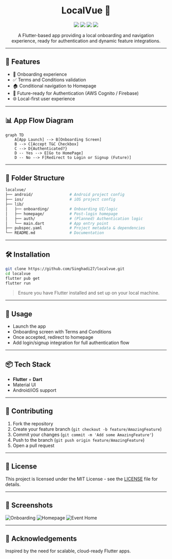 <h1 align="center">
  LocalVue 📍
</h1>

<p align="center">
  <img src="https://img.shields.io/badge/Flutter-02569B?style=for-the-badge&logo=flutter&logoColor=white"/>
  <img src="https://img.shields.io/badge/Dart-0175C2?style=for-the-badge&logo=dart&logoColor=white"/>
  <img src="https://img.shields.io/badge/License-MIT-green?style=for-the-badge"/>
  <img src="https://img.shields.io/github/issues/Singhadi27/localvue?style=for-the-badge"/>
</p>

<p align="center">
  A Flutter-based app providing a local onboarding and navigation experience, ready for authentication and dynamic feature integrations.
</p>

---

## 🚀 Features

- 📱 Onboarding experience
- ✅ Terms and Conditions validation
- 🏠 Conditional navigation to Homepage
- 🔐 Future-ready for Authentication (AWS Cognito / Firebase)
- 🌐 Local-first user experience

---



## 📊 App Flow Diagram

```mermaid
graph TD
    A[App Launch] --> B[Onboarding Screen]
    B --> C[Accept T&C Checkbox]
    C --> D{Authenticated?}
    D -- Yes --> E[Go to HomePage]
    D -- No --> F[Redirect to Login or Signup (Future)]
```

---

## 📁 Folder Structure

```bash
localvue/
├── android/                # Android project config
├── ios/                    # iOS project config
├── lib/
│   ├── onboarding/         # Onboarding UI/logic
│   ├── homepage/           # Post-login homepage
│   ├── auth/               # (Planned) Authentication logic
│   └── main.dart           # App entry point
├── pubspec.yaml            # Project metadata & dependencies
└── README.md               # Documentation
```

---

## 🛠️ Installation

```bash
git clone https://github.com/Singhadi27/localvue.git
cd localvue
flutter pub get
flutter run
```

> Ensure you have Flutter installed and set up on your local machine.

---

## 📲 Usage

- Launch the app
- Onboarding screen with Terms and Conditions
- Once accepted, redirect to homepage
- Add login/signup integration for full authentication flow

---

## 📦 Tech Stack

- **Flutter** + **Dart**
- Material UI
- Android/iOS support

---

## 🤝 Contributing

1. Fork the repository
2. Create your feature branch (`git checkout -b feature/AmazingFeature`)
3. Commit your changes (`git commit -m 'Add some AmazingFeature'`)
4. Push to the branch (`git push origin feature/AmazingFeature`)
5. Open a pull request

---

## 🪪 License

This project is licensed under the MIT License - see the [LICENSE](LICENSE) file for details.

---

## 📸 Screenshots

![Onboarding](assets/screens/onboarding.png)
![Homepage](assets/screens/home.png)
![Event Home](assets/screens/eventhome.png)

---

## 🙌 Acknowledgements

Inspired by the need for scalable, cloud-ready Flutter apps.
